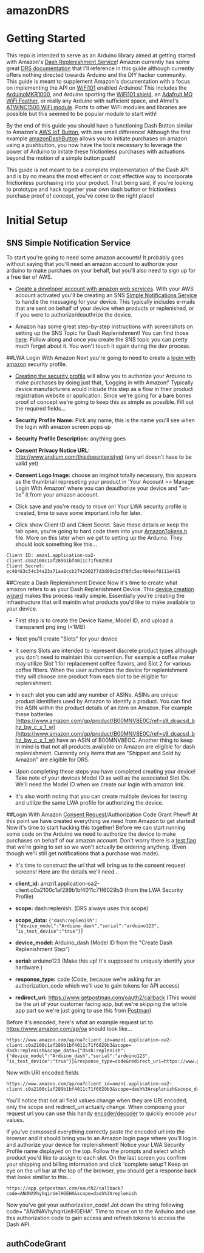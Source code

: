 # amazonDRS

# Getting Started
This repo is intended to serve as an Arduino library aimed at getting started with Amazon's [Dash Replenishment Service](https://developer.amazon.com/dash-replenishment-service)! Amazon currently has some great [DRS documentation](https://developer.amazon.com/public/solutions/devices/dash-replenishment-service/) that I'll reference in this guide although currently offers nothing directed towards Arduino and the DIY hacker community. This guide is meant to supplement Amazon's documentation with a focus on implementing the API on [WiFi101](https://www.arduino.cc/en/Reference/WiFi101) enabled Arduinos! This includes the [ArduinoMKR1000](https://www.arduino.cc/en/Main/ArduinoMKR1000), and Arduino sporting the [WiFi101 shield](https://store-usa.arduino.cc/products/asx00001), an [Adafruit MO WiFi Feather](https://www.adafruit.com/product/3010), or really any Arduino with sufficient space, and Atmel's [ATWINC1500 WiFi module](http://www.atmel.com/images/atmel-42376-smartconnect-winc1500-mr210pa_datasheet.pdf).  Ports to other WiFi modules and libraries are possible but this seemed to be popular module to start with!

By the end of this guide you should have a functioning Dash Button similar to Amazon's [AWS IoT Button](https://aws.amazon.com/iotbutton/), with one small difference! Although the first example [amazonDashButton](https://github.com/andium/AmazonDRS/tree/master/examples/amazonDashButton) allows you to initiate purchases on amazon using a pushbutton, you now have the tools necessary to leverage the power of Arduino to initate these frictionless purchases with actuations beyond the motion of a simple button push! 

This guide is not meant to be a complete implementation of the Dash API and is by no means the most effecient or cost effective way to incorporate frictionless purchasing into your product. That being said, if you're looking to prototype and hack together your own dash button or frictionless purchase proof of concept, you've come to the right place!

# Initial Setup

## SNS Simple Notification Service
To start you're going to need some amazon accounts! It probably goes without saying that you'll need an amazon account to authorize your arduino to make purchaes on your behalf, but you'll also need to sign up for a free tier of AWS. 

* [Create a developer account with amazon web services](https://aws.amazon.com/free/?sc_channel=PS&sc_campaign=acquisition_US&sc_publisher=google&sc_medium=cloud_computing_b&sc_content=aws_account_bmm_control_q32016&sc_detail=%2Baws%20%2Baccount&sc_category=cloud_computing&sc_segment=102882724242&sc_matchtype=b&sc_country=US&s_kwcid=AL!4422!3!102882724242!b!!g!!%2Baws%20%2Baccount&ef_id=WGw8xgAABK9kcEZO:20170104000734:s). With your AWS account activated you'll be creating an SNS [Simple Notifications Service](https://aws.amazon.com/documentation/sns/) to handle the messaging for your device. This typically includes e-mails that are sent on behalf of your device when products or replenished, or if you were to authorize/deauthrize the device.

* Amazon has some great step-by-step instructions with screenshots on setting up the SNS Topic for Dash Replenishment! You can find those [here](https://developer.amazon.com/public/solutions/devices/dash-replenishment-service/docs/dash-create-an-sns-topic). Follow along and once you create the SNS topic you can pretty much forget about it. You won't touch it again during the dev process. 

##LWA Login With Amazon
Next you're going to need to create a [login with amazon](https://developer.amazon.com/login-with-amazon) security profile. 

* [Creating the security profile](https://developer.amazon.com/lwa/sp/create-security-profile.html) will allow you to authorize your Arduino to make purchases by doing just that, 'Logging in with Amazon!' Typically device manufacturers would inlcude this step as a flow in their product registration website or application. Since we're going for a bare bones proof of concept we're going to keep this as simple as possible. Fill out the required fields...

 * **Security Profile Name:**	Pick any name, this is the name you'll see when the login with amazon screen pops up
 * **Security Profile Description:**	anything goes
 * **Consent Privacy Notice URL:**  http://www.andium.com/thisdoesntexistyet (any url doesn't have to be valid yet)
 * **Consent Logo Image:** choose an img/not totally necessary, this appears as the thumbnail represeting your product in 'Your Account >> Manage Login With Amazon' where you can deauthorize your device and "un-tie" it from your amazon account.

* Click save and you're ready to move on! Your LWA security profile is created, time to save some important info for later.

* Click show Client ID and Client Secret. Save these details or keep the tab open, you're going to hard code them into your [AmazonTokens.h](https://github.com/andium/AmazonDRS/blob/master/src/AmazonTokens.h) file. More on this later when we get to setting up the Arduino. They should look something like this...
```
Client ID: amzn1.application-oa2-client.c0a2100c1af289b1bf4011c71f6029b3
Client Secret: ec48483c54c34a23a71aa8ccb2742902f7d3d00c2dd78fc5ac404eef0111e485
```

##Create a Dash Replenishment Device
Now it's time to create what amazon refers to as your Dash Replenishment Device. This [device creation wizard](https://developer.amazon.com/dash-replenishment/create_device.html) makes this process really simple. Essentially you're creating the infrastructure that will maintin what products you'd like to make available to your device. 
* First step is to create the Device Name, Model ID, and upload a transparent png img (<1MB)
* Next you'll create "Slots" for your device
 * It seems Slots are intended to represent discrete product types although you don't need to maintain this convention. For example a coffee maker may utilize Slot 1 for replacement coffee flavors, and Slot 2 for various coffee filters. When the user authorizes the device for replenishment they will choose one product from each slot to be eligible for replenishment.
  * In each slot you can add any number of ASINs. ASINs are unique product identifiers used by Amazon to identify a product. You can find the ASIN within the product details of an item on Amazon. For example these batteries [https://www.amazon.com/gp/product/B00MNV8E0C/ref=s9_dcacsd_bhz_bw_c_x_1_w](https://www.amazon.com/gp/product/B00MNV8E0C/ref=s9_dcacsd_bhz_bw_c_x_1_w) have an ASIN of B00MNV8EOC. Another thing to keep in mind is that not all products available on Amazon are eligible for dash replenishment. Currently only items that are "Shipped and Sold by Amazon" are eligible for DRS. 
 
* Upon completing these steps you have completed creating your device! Take note of your devices Model ID as well as the associated Slot IDs. We'll need the Model ID when we create our login with amazon link.

* It's also worth noting that you can create multiple devices for testing and utilize the same LWA profile for authorizing the device.

##Login With Amazon [Consent Request](https://developer.amazon.com/public/solutions/devices/dash-replenishment-service/docs/dash-lwa-web-api)/Authorization Code Grant
Phewf! At this point we have created everything we need from Amazon to get started! Now it's time to start hacking this together! Before we can start running some code on the Arduino we need to authorize the device to make purchases on behalf of our amazon account. Don't worry there is a [test flag](https://developer.amazon.com/public/solutions/devices/dash-replenishment-service/docs/dash-test-device-purchases) that we're going to set so we won't actually be ordering anything. (Even though we'll still get notifications that a purchase was made).

* It's time to construct the url that will bring us to the consent request screens! Here are the details we'll need...

 * **client_id:** amzn1.application-oa2-client.c0a2100c1af289b1bf4011c71f6029b3 (from the LWA Security Profile)
 * **scope:** dash:replenish. (DRS always uses this scope)
 * **scope_data:** ```{"dash:replenish":{"device_model":"Arduino_dash","serial":"arduino123", "is_test_device":"true"}}```
  * **device_model:** Arduino_dash (Model ID from the "Create Dash Replenishment Step")
  * **serial:** arduino123 (Make this up! It's supposed to uniquely identify your hardware.)
 * **response_type:** code (Code, because we're asking for an authorization_code which we'll use to gain tokens for API access)
 * **redirect_uri:** https://www.getpostman.com/oauth2/callback (This would be the uri of your customer facing app, but we're skipping the whole app part so we're just going to use this from [Postman](https://www.getpostman.com/))
 
 Before it's encoded, here's what an example request url to https://www.amazon.com/ap/oa should look like...
```
https://www.amazon.com/ap/oa?client_id=amzn1.application-oa2-client.c0a2100c1af289b1bf4011c71f6029b3&scope=
dash:replenish&scope_data={"dash:replenish":{"device_model":"Arduino_dash","serial":"arduino123", "is_test_device":"true"}}&response_type=code&redirect_uri=https://www.getpostman.com/oauth2/callback
```
Now with URI encoded fields
```
https://www.amazon.com/ap/oa?client_id=amzn1.application-oa2-client.c0a2100c1af289b1bf4011c71f6029b3&scope=dash%3Areplenish&scope_data=%7B%22dash%3Areplenish%22%3A%7B%22device_model%22%3A%22Arduino_dash%22%2C%22serial%22%3A%22arduino123%22%2C%20%22is_test_device%22%3A%22true%22%7D%7Dtest&response_type=code&redirect_uri=https%3A%2F%2Fwww.getpostman.com%2Foauth2%2Fcallback
```
You'll notice that not all field values change when they are URI encoded, only the scope and redirect_uri actually change. When composing your request url you can use this handy [encoder/decoder](http://meyerweb.com/eric/tools/dencoder/) to quickly encode your values.

If you've composed everything correctly paste the encoded url into the browser and it should bring you to an Amazon login page where you'll log in and authorize your device for replenishment! Notice your LWA Security Profile name displayed on the top. Follow the prompts and select which product you'd like to assign to each slot. On the last screen you confirm your shipping and billing information and click 'complete setup'! Keep an eye on the url bar at the top of the browser, you should get a response back that looks simillar to this...

```
https://app.getpostman.com/oauth2/callback?code=ANdNAVhyhqirUelHGEHA&scope=dash%3Areplenish
```
Now you've got your authorization_code! Jot down the string following code= "ANdNAVhyhqirUelHGEHA". Time to move on to the Arduino and use this authorization code to gain access and refresh tokens to access the Dash API.
 
## authCodeGrant
 
 
 
 
 
 
 
 
 
 
 
 


